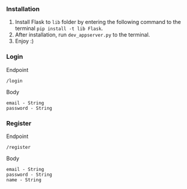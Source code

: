 ### Installation

1. Install Flask to `lib` folder by entering the following command to the terminal `pip install -t lib Flask`.
2. After installation, run `dev_appserver.py` to the terminal.
3. Enjoy :)

### Login

Endpoint
```
/login
```

Body
```
email - String
password - String
```

### Register

Endpoint
```
/register
```

Body
```
email - String
password - String
name - String
```
